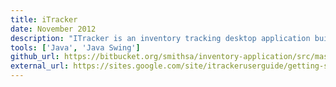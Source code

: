 ```yaml
---
title: iTracker
date: November 2012
description: "ITracker is an inventory tracking desktop application built to automate existing paper processed being used to track inventory in the Carleton College’s Mailing Services department. The application was built using Java and the user interface was built using with Java Swing."
tools: ['Java', 'Java Swing']
github_url: https://bitbucket.org/smithsa/inventory-application/src/master/
external_url: https://sites.google.com/site/itrackeruserguide/getting-started
---
```


